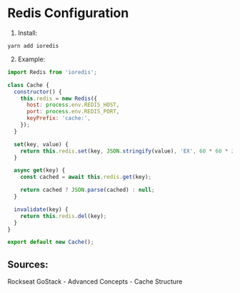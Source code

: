 # Redis Configuration

1. Install:
```
yarn add ioredis
```

2. Example:
```javascript
import Redis from 'ioredis';

class Cache {
  constructor() {
    this.redis = new Redis({
      host: process.env.REDIS_HOST,
      port: process.env.REDIS_PORT,
      keyPrefix: 'cache:',
    });
  }

  set(key, value) {
    return this.redis.set(key, JSON.stringify(value), 'EX', 60 * 60 * 24);
  }

  async get(key) {
    const cached = await this.redis.get(key);

    return cached ? JSON.parse(cached) : null;
  }

  invalidate(key) {
    return this.redis.del(key);
  }
}

export default new Cache();
```

## Sources:
Rockseat GoStack - Advanced Concepts - Cache Structure